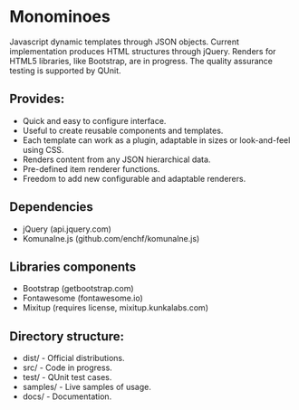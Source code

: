 # Monominoes

Javascript dynamic templates through JSON objects.
Current implementation produces HTML structures through jQuery.
Renders for HTML5 libraries, like Bootstrap, are in progress.
The quality assurance testing is supported by QUnit.

## Provides:

* Quick and easy to configure interface.
* Useful to create reusable components and templates.
* Each template can work as a plugin, adaptable in sizes or look-and-feel using CSS.
* Renders content from any JSON hierarchical data.
* Pre-defined item renderer functions.
* Freedom to add new configurable and adaptable renderers.

## Dependencies

* jQuery (api.jquery.com)
* Komunalne.js (github.com/enchf/komunalne.js)

## Libraries components

* Bootstrap (getbootstrap.com)
* Fontawesome (fontawesome.io)
* Mixitup (requires license, mixitup.kunkalabs.com)

## Directory structure:

* dist/ - Official distributions.
* src/ - Code in progress.
* test/ - QUnit test cases.
* samples/ - Live samples of usage.
* docs/ - Documentation.
